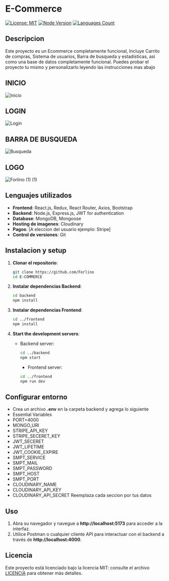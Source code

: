# E-Commerce

[![License: MIT](https://img.shields.io/badge/License-MIT-yellow.svg)](https://opensource.org/licenses/MIT)
[![Node Version](https://img.shields.io/badge/node.js-14.x%20|%2016.x%20|%2018.x-brightgreen)](https://nodejs.org/en/download/)
 <a href="https://github.com/Forlino">
    <img src="https://github.com/Forlino" alt="Languages Count"/>
  </a>



## Descripcion
Este proyecto es un Ecommerce completamente funcional, Incluye Carrito de compras, Sistema de usuarios, Barra de busqueda y estadisticas, asi como una base de datos completamente funcional. Puedes probar el proyecto tu mismo y personalizarlo
leyendo las instrucciones mas abajo


## INICIO

![Inicio](https://github.com/user-attachments/assets/99e55976-f38a-4350-82f8-b1d121b23abd)

## LOGIN
![Login](https://github.com/user-attachments/assets/9debd264-0456-4c05-a64b-f7f179d0ac13)


## BARRA DE BUSQUEDA

![Busqueda](https://github.com/user-attachments/assets/5e37b96e-b256-4391-9abf-163c18751d8d)

## LOGO
![Forlino (1) (1)](https://github.com/user-attachments/assets/c5b1618b-a133-41c7-8f0f-1807ba052c9a)


## Lenguajes utilizados
- **Frontend**: React.js, Redux, React Router, Axios, Bootstrap
- **Backend**: Node.js, Express.js, JWT for authentication
- **Database**: MongoDB, Mongoose
- **Hosting de imagenes**: Cloudinary
- **Pagos**: [A eleccion del usuario ejemplo: Stripe]
- **Control de versiones**: Git

## Instalacion y setup


1. **Clonar el repositorio**:
    ``` bash
    git clone https://github.com/Forlino
    cd E-COMMERCE
    ```

2. **Instalar dependencias Backend**:
    ``` bash
    cd backend
    npm install
    ```

3. **Instalar dependencias Frontend**:
    ```bash
    cd ../frontend
    npm install
    ```

4. **Start the development servers**:
    - Backend server:
      ```bash
      cd ../backend
      npm start
      ```
      - Frontend server:
      ```bash
      cd ../frontend
      npm run dev
      ```
## Configurar entorno

- Crea un archivo **.env** en la carpeta backend y agrega lo siguiente
- Essential Variables
- PORT=4000
- MONGO_URI 
- STRIPE_API_KEY
- STRIPE_SECERET_KEY
- JWT_SECERET
- JWT_LIFETIME
- JWT_COOKIE_EXPIRE
- SMPT_SERVICE
- SMPT_MAIL
- SMPT_PASSWORD
- SMPT_HOST
- SMPT_PORT
- CLOUDINARY_NAME
- CLOUDINARY_API_KEY
- CLOUDINARY_API_SECRET
Reemplaza cada seccion por tus datos


## Uso

1. Abra su navegador y navegue a **http://localhost:5173** para acceder a la interfaz.
2. Utilice Postman o cualquier cliente API para interactuar con el backend a través de **http://localhost:4000**.


## Licencia

Este proyecto está licenciado bajo la licencia MIT: consulte el archivo [LICENCIA](LICENCIA) para obtener más detalles.



